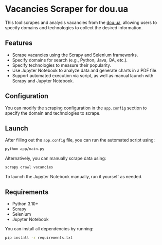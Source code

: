# Vacancies Scraper for dou.ua

This tool scrapes and analysis vacancies from the [dou.ua](https://jobs.dou.ua/vacancies), allowing users to specify  domains and technologies to collect the desired information.

## Features

- Scrape vacancies using the Scrapy and Selenium frameworks.
- Specify domains for search (e.g., Python, Java, QA, etc.).
- Specify technologies to measure their popularity.
- Use Jupyter Notebook to analyze data and generate charts in a PDF file.
- Support automated execution via script, as well as manual launch with Scrapy and Jupyter Notebook.

## Configuration

You can modify the scraping configuration in the `app.config` section to specify the domain and technologies to scrape.

## Launch

After filling out the `app.config` file, you can run the automated script using:

```bash
python app/main.py
```

Alternatively, you can manually scrape data using:

```bash
scrapy crawl vacancies
```

To launch the Jupyter Notebook manually, run it yourself as needed.

## Requirements

- Python 3.10+
- Scrapy
- Selenium
- Jupyter Notebook

You can install all dependencies by running:

```bash
pip install -r requirements.txt
```
